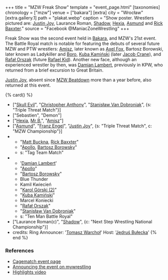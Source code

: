 +++
title = "MZW Freak Show"
template = "event_page.html"
[taxonomies]
chronology = ["mzw"]
venue = ["bakara"]
[extra]
city = "Wrocław"
[extra.gallery.1]
path = "plakat.webp"
caption = "Show poster. Wrestlers pictured are: [Justin Joy](@/w/justin-joy.md), Laurance Roman, [Shadow](@/w/shadow.md), [Hexia](@/w/hexia.md), [Asmund](@/w/asmund.md) and [Rick Baxxter](@/w/rick-baxxter.md)."
source = "Facebook @ManiacZoneWrestling"
+++

Freak Show was the second event held in [Bakara](@/v/bakara.md), and MZW's 21st event. The Battle Royal match is notable for featuring the debuts of several future MZW and PTW wrestlers:
[Amisz](@/w/axel-fox.md), later known as [Axel Fox](@/w/axel-fox.md),
Bartosz Borowski, later known as Ladykiller and [Boro](@/w/boro.md),
[Kuba Kamiński](@/w/jacob-crane.md) (later [Jacob Crane](@/w/jacob-crane.md)),
and [Rafał Orszak](@/w/rafael-kid.md) (future [Rafael Kid](@/w/rafael-kid.md)).
Another new face, although an experienced wrestler by then, was [Damian Lambert](@/w/damien-rothschild.md), previously in KPW, who returned from a brief excursion to Great Britain.

[Justin Joy](@/w/justin-joy.md), absent since [MZW Beatdown](@/e/mzw/2016-05-14-mzw-beatdown.md) more than a year before, also returned at this event.


{% card() %}
- ["[Skull Evil](@/w/skull-evil.md)", "[Christopher Anthony](@/w/christopher-anthony.md)", "[Stanisław Van Dobroniak](@/w/stanislaw-van-dobroniak.md)",
  {s: "Triple Threat Match"}]
- ["Sebastien", "Demon"]
- ["[Hexia](@/w/hexia.md), [Mr B.](@/w/mr-b.md)", "[Amisz](@/w/axel-fox.md)"]
- ["[Asmund](@/w/asmund.md)", "[Franz Engel](@/w/franz-engel.md)", "[Justin Joy](@/w/justin-joy.md)",
  {s: "Triple Threat Match", c: "MZW Championship"}]
- - "[Matt Buckna](@/w/matt-buckna.md), [Rick Baxxter](@/w/rick-baxxter.md)"
  - "[Apollo](@/w/apollo-anderson.md), [Bartosz Borowsky](@/w/boro.md)"
  - s: "Tag Team Match"
- - '[Damian Lambert](@/w/damien-rothschild.md)'
  - "[Apollo](@/w/apollo-anderson.md)"
  - "[Bartosz Borowsky](@/w/boro.md)"
  - Blue Thunder
  - Kamil Kwiecień
  - "[Karol Górski (2)](@/w/madman-charlie.md)"
  - "[Kuba Kamiński](@/w/jacob-crane.md)"
  - Marcel Koniecki
  - "[Rafał Orszak](@/w/rafael-kid.md)"
  - "[Stanisław Van Dobroniak](@/w/stanislaw-van-dobroniak.md)"
  - s: "Ten Man Battle Royal"
- ["Laurance Roman(c)", "[Shadow](@/w/shadow.md)", {c: "Next Step Wrestling National
      Championship"}]
- credits:
    Ring Announcer: '[Tomasz Warchoł](@/w/tomasz-warchol.md)'
    Host: '[Jędruś Bułecka](@/w/jedrus-bulecka.md)'
{% end %}

### References

* [Cagematch event page](https://www.cagematch.net/?id=1&nr=189507)
* [Announcing the event on mywrestling](https://mywrestling.com.pl/mzw-freak-show-2017-zapowiedz-gali/)
* [Highlights video](https://www.youtube.com/watch?v=h5NtfBJN95k)

